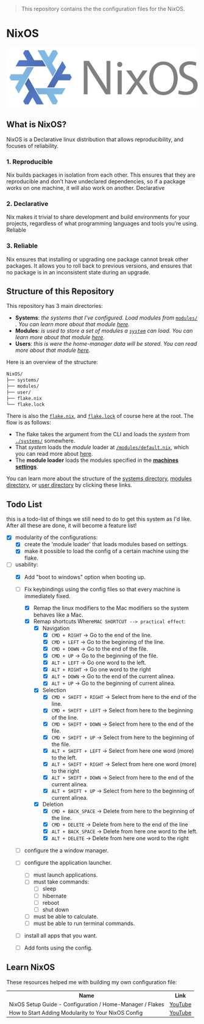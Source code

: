 > This repository contains the the configuration files for the NixOS.

# NixOS

![The NixOS logo](./nixos-logo.svg)

## What is NixOS?
NixOS is a Declarative linux distribution that allows reproducibility, and focuses of reliability.

### 1. Reproducible
Nix builds packages in isolation from each other. This ensures that they are reproducible and don’t have undeclared dependencies, so if a package works on one machine, it will also work on another.
Declarative

### 2. Declarative
Nix makes it trivial to share development and build environments for your projects, regardless of what programming languages and tools you’re using.
Reliable

### 3. Reliable
Nix ensures that installing or upgrading one package cannot break other packages. It allows you to roll back to previous versions, and ensures that no package is in an inconsistent state during an upgrade.

## Structure of this Repository
This repository has 3 main directories:
- **Systems**: *the systems that I've configured. Load modules from* [`modules/`](./modules/README.md) *. You can learn more about that module [here](./systems/README.md).*
- **Modules**: *is used to store a set of modules a [`system`](./systems/README.md) can load. You can learn more about that module [here](./modules/README.md).*
- **Users**: *this is were the home-manager data will be stored. You can read more about that module [here](./users/README.md).*

Here is an overview of the structure:

```
NixOS/
├── systems/
├── modules/
├── user/
├── flake.nix
└── flake.lock
```

There is also the [`flake.nix`](./flake.nix), and [`flake.lock`](./flake.lock) of course here at the root. The flow is as follows: 
- The flake takes the argument from the CLI and loads the *system* from [`./systems/`](./systems/README.md) somewhere.
- That *system* loads the *module* loader at [`/modules/default.nix`](./modules/default.nix), which you can read more about [here](./modules/README.md).
- The **module loader** loads the modules specified in the [**machines settings**](./systems/common-settings.nix).

You can learn more about the structure of the [systems directory](./systems/README.md#structure), [modules directory](./modules/README.md#structure), or [user directory](./systems/README.md#structure) by clicking these links.

## Todo List
this is a todo-list of things we still need to do to get this system as I'd like. After all these are done, it will become a feature list!

- [x] modularity of the configurations:  
  - [x] create the 'module loader' that loads modules based on settings.  
  - [x] make it possible to load the config of a certain machine using the flake.  
- [ ] usability:
  - [x] Add "boot to windows" option when booting up.  
  - [ ] Fix keybindings using the config files so that every machine is immediately fixed.  
    - [x] Remap the linux modifiers to the Mac modifiers so the system behaves like a Mac.  
    - [x] Remap shortcuts Where`MAC SHORTCUT --> practical effect`:
      - [x] Navigation
        - [x] `CMD + RIGHT` $\rightarrow$ Go to the end of the line.
        - [x] `CMD + LEFT` $\rightarrow$ Go to the beginning of the line.
        - [x] `CMD + DOWN` $\rightarrow$ Go to the end of the file.
        - [x] `CMD + UP` $\rightarrow$ Go to the beginning of the file.
        - [x] `ALT + LEFT` $\rightarrow$ Go one word to the left.
        - [x] `ALT + RIGHT` $\rightarrow$ Go one word to the right
        - [x] `ALT + DOWN` $\rightarrow$ Go to the end of the current alinea.
        - [x] `ALT + UP` $\rightarrow$ Go to the beginning of current alinea.
      - [x] Selection
        - [x] `CMD + SHIFT + RIGHT` $\rightarrow$ Select from here to the end of the line.
        - [x] `CMD + SHIFT + LEFT` $\rightarrow$ Select from here to the beginning of the line.
        - [x] `CMD + SHIFT + DOWN` $\rightarrow$ Select from here to the end of the file.
        - [x] `CMD + SHIFT + UP` $\rightarrow$ Select from here to the beginning of the file.
        - [x] `ALT + SHIFT + LEFT` $\rightarrow$ Select from here one word (more) to the left.
        - [x] `ALT + SHIFT + RIGHT` $\rightarrow$ Select from here one word (more) to the right
        - [x] `ALT + SHIFT + DOWN` $\rightarrow$ Select from here to the end of the current alinea.
        - [x] `ALT + SHIFT + UP` $\rightarrow$ Select from here to the beginning of current alinea.
      - [x] Deletion
        - [x] `CMD + BACK_SPACE` $\rightarrow$ Delete from here to the beginning of the line.
        - [x] `CMD + DELETE` $\rightarrow$ Delete from here to the end of the line
        - [x] `ALT + BACK_SPACE` $\rightarrow$ Delete from here one word to the left.
        - [x] `ALT + DELETE` $\rightarrow$ Delete from here one word to the right
  - [ ] configure the a window manager.  
  - [ ] configure the application launcher.
    - [ ] must launch applications.   
    - [ ] must take commands:   
      - [ ] sleep   
      - [ ] hibernate   
      - [ ] reboot   
      - [ ] shut down   
    - [ ] must be able to calculate.   
    - [ ] must be able to run terminal commands.   
  - [ ] install all apps that you want.  
  - [ ] Add fonts using the config.


## Learn NixOS
These resources helped me with building my own configuration file:

<table>
  <tr>
    <th>Name</th>
    <th>Link</th>
  </tr>
  <tr>
    <td>NixOS Setup Guide - Configuration / Home-Manager / Flakes</td>
    <td><a href="https://www.youtube.com/watch?v=AGVXJ-TIv3Y">YouTube</a></td>
  </tr>
  <tr>
    <td>How to Start Adding Modularity to Your NixOS Config</td>
    <td><a href="https://www.youtube.com/watch?v=bV3hfalcSKs">YouTube</a></td>
  </tr>
</table>
